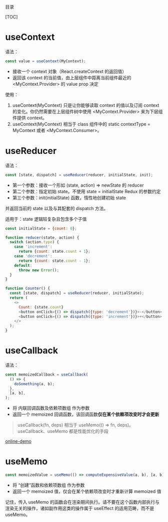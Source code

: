 目录

[TOC]

# useContext
语法：
```js
const value = useContext(MyContext);
```
- 接收一个 context 对象（React.createContext 的返回值）
- 返回该 context 的当前值，由上层组件中距离当前组件最近的 <MyContext.Provider> 的 value prop 决定


使用：
1. useContext(MyContext) 只是让你能够读取 context 的值以及订阅 context 的变化。你仍然需要在上层组件树中使用 <MyContext.Provider> 来为下层组件提供 context。
2. useContext(MyContext) 相当于 class 组件中的 static contextType = MyContext 或者 <MyContext.Consumer>。


# useReducer
语法：
```js
const [state, dispatch] = useReducer(reducer, initialState, init);
```
- 第一个参数：接收一个形如 (state, action) => newState 的 reducer
- 第二个参数：指定初始 state。不使用 state = initialState Redux 的参数约定
- 第三个参数：init(initialState) 函数，惰性地创建初始 state

并返回当前的 state 以及与其配套的 dispatch 方法。

适用于：state 逻辑较复杂且包含多个子值

```js
const initialState = {count: 0};

function reducer(state, action) {
  switch (action.type) {
    case 'increment':
      return {count: state.count + 1};
    case 'decrement':
      return {count: state.count - 1};
    default:
      throw new Error();
  }
}

function Counter() {
  const [state, dispatch] = useReducer(reducer, initialState);
  return (
    <>
      Count: {state.count}
      <button onClick={() => dispatch({type: 'decrement'})}>-</button>
      <button onClick={() => dispatch({type: 'increment'})}>+</button>
    </>
  );
}
```

# useCallback
语法：
```js
const memoizedCallback = useCallback(
  () => {
    doSomething(a, b);
  },
  [a, b],
);
```
- 将 内联回调函数及依赖项数组 作为参数
- 返回一个 memoized 回调函数，该回调函数**仅在某个依赖项改变时才会更新**

> useCallback(fn, deps) 相当于 useMemo(() => fn, deps)。
useCallback、useMemo 都是性能优化的手段

[online-demo](https://codesandbox.io/s/hook-base-7cc8j?file=/src/UseCallbackExample.js)



# useMemo
```js
const memoizedValue = useMemo(() => computeExpensiveValue(a, b), [a, b]);
```
- 将 “创建”函数和依赖项数组 作为参数
- 返回一个 memoized 值，仅会在某个依赖项改变时才重新计算 memoized 值

记住，传入 useMemo 的函数会在渲染期间执行。请不要在这个函数内部执行与渲染无关的操作，诸如副作用这类的操作属于 useEffect 的适用范畴，而不是 useMemo。





